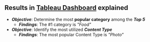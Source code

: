 ## Results in [Tableau Dashboard](https://public.tableau.com/app/profile/briana.laws/viz/SocialBuzzTop5Categories/Dashboard1) explained

* ***Objective***: Determine the most **popular category** among the ***Top 5***
    * ***Findings***: The #1 category is *"Food"*
* ***Objective***: Identify the most utilized ***Content Type***
    * ***Findings***: The most popular Content Type is *"Photo"*
